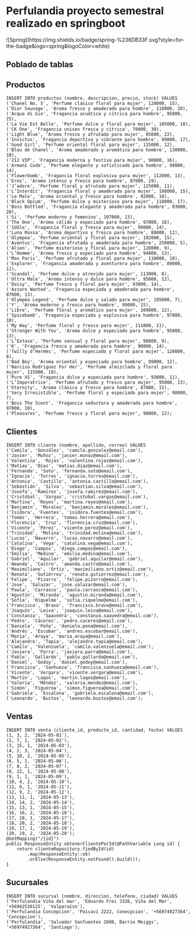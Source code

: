 <h1>Perfulandia proyecto semestral realizado en springboot</h1> ![Spring](https://img.shields.io/badge/spring-%236DB33F.svg?style=for-the-badge&logo=spring&logoColor=white)&nbsp;

<h2>Poblado de tablas</h2>

<h2>Productos</h2>
<code>INSERT INTO productos (nombre, descripcion, precio, stock) VALUES
('Chanel No. 5', 'Perfume clásico floral para mujer', 120000, 15),
('Dior Sauvage', 'Aroma fresco y amaderado para hombre', 110000, 20),
('Acqua di Gio', 'Fragancia acuática y cítrica para hombre', 95000, 25),
('La Vie Est Belle', 'Perfume dulce y floral para mujer', 105000, 18),
('CK One', 'Fragancia unisex fresca y cítrica', 70000, 30),
('Light Blue', 'Aroma fresco y afrutado para mujer', 85000, 22),
('Invictus', 'Fragancia deportiva y vibrante para hombre', 99000, 17),
('Good Girl', 'Perfume oriental floral para mujer', 115000, 12),
('Bleu de Chanel', 'Aroma amaderado y aromático para hombre', 130000, 10),
('212 VIP', 'Fragancia moderna y festiva para mujer', 90000, 16),
('Armani Code', 'Perfume elegante y sofisticado para hombre', 98000, 14),
('Flowerbomb', 'Fragancia floral explosiva para mujer', 112000, 13),
('Eros', 'Aroma intenso y fresco para hombre', 87000, 19),
('J’adore', 'Perfume floral y afrutado para mujer', 125000, 11),
('L’Interdit', 'Fragancia floral y amaderada para mujer', 108000, 15),
('Le Male', 'Aroma oriental y fresco para hombre', 92000, 18),
('Black Opium', 'Perfume dulce y misterioso para mujer', 118000, 17),
('Boss Bottled', 'Fragancia elegante y amaderada para hombre', 93000, 20),
('Si', 'Perfume moderno y femenino', 107000, 13),
('The One', 'Aroma cálido y especiado para hombre', 97000, 16),
('Idôle', 'Fragancia floral y fresca para mujer', 99000, 14),
('Luna Rossa', 'Aroma deportivo y fresco para hombre', 88000, 12),
('Olympea', 'Perfume oriental y floral para mujer', 102000, 15),
('Aventus', 'Fragancia afrutada y amaderada para hombre', 250000, 5),
('Alien', 'Perfume misterioso y floral para mujer', 120000, 9),
('L’Homme', 'Aroma fresco y especiado para hombre', 94000, 13),
('Mon Paris', 'Perfume afrutado y floral para mujer', 110000, 10),
('Explorer', 'Fragancia amaderada y aventurera para hombre', 89000, 11),
('Scandal', 'Perfume dulce y atrevido para mujer', 113000, 8),
('Ultra Male', 'Aroma intenso y dulce para hombre', 95000, 12),
('Daisy', 'Perfume fresco y floral para mujer', 93000, 14),
('Azzaro Wanted', 'Fragancia especiada y amaderada para hombre', 87000, 13),
('Olympéa Legend', 'Perfume dulce y salado para mujer', 105000, 7),
('Y', 'Aroma moderno y fresco para hombre', 99000, 15),
('Libre', 'Perfume floral y aromático para mujer', 109000, 12),
('Spicebomb', 'Fragancia especiada y explosiva para hombre', 97000, 10),
('My Way', 'Perfume floral y fresco para mujer', 111000, 11),
('Stronger With You', 'Aroma dulce y especiado para hombre', 95000, 13),
('L’Extase', 'Perfume sensual y floral para mujer', 98000, 9),
('K', 'Fragancia fresca y amaderada para hombre', 90000, 14),
('Twilly d’Hermès', 'Perfume especiado y floral para mujer', 120000, 8),
('Bad Boy', 'Aroma oriental y especiado para hombre', 99000, 12),
('Narciso Rodriguez For Her', 'Perfume almizclado y floral para mujer', 115000, 10),
('Pure XS', 'Fragancia dulce y especiada para hombre', 93000, 11),
('L’Imperatrice', 'Perfume afrutado y fresco para mujer', 95000, 13),
('Eternity', 'Aroma clásico y fresco para hombre', 87000, 15),
('Very Irresistible', 'Perfume floral y especiado para mujer', 98000, 7),
('Boss The Scent', 'Fragancia seductora y amaderada para hombre', 97000, 10),
('Pleasures', 'Perfume fresco y floral para mujer', 90000, 12);</code>

<h2>Clientes</h2>
<code>INSERT INTO cliente (nombre, apellido, correo) VALUES
('Camila', 'González', 'camila.gonzalez@email.com'),
('Javier', 'Muñoz', 'javier.munoz@email.com'),
('Valentina', 'Rojas', 'valentina.rojas@email.com'),
('Matías', 'Díaz', 'matias.diaz@email.com'),
('Fernanda', 'Soto', 'fernanda.soto@email.com'),
('Ignacio', 'Torres', 'ignacio.torres@email.com'),
('Antonia', 'Castillo', 'antonia.castillo@email.com'),
('Sebastián', 'Silva', 'sebastian.silva@email.com'),
('Josefa', 'Ramírez', 'josefa.ramirez@email.com'),
('Cristóbal', 'Vargas', 'cristobal.vargas@email.com'),
('Martina', 'Reyes', 'martina.reyes@email.com'),
('Benjamín', 'Morales', 'benjamin.morales@email.com'),
('Isidora', 'Fuentes', 'isidora.fuentes@email.com'),
('Tomás', 'Herrera', 'tomas.herrera@email.com'),
('Florencia', 'Cruz', 'florencia.cruz@email.com'),
('Vicente', 'Pérez', 'vicente.perez@email.com'),
('Trinidad', 'Molina', 'trinidad.molina@email.com'),
('Lucas', 'Navarro', 'lucas.navarro@email.com'),
('Catalina', 'Vega', 'catalina.vega@email.com'),
('Diego', 'Campos', 'diego.campos@email.com'),
('Emilia', 'Medina', 'emilia.medina@email.com'),
('Gabriel', 'Aguilar', 'gabriel.aguilar@email.com'),
('Amanda', 'Castro', 'amanda.castro@email.com'),
('Maximiliano', 'Ortiz', 'maximiliano.ortiz@email.com'),
('Renata', 'Gutiérrez', 'renata.gutierrez@email.com'),
('Felipe', 'Pizarro', 'felipe.pizarro@email.com'),
('Jose', 'Salazar', 'jose.salazar@email.com'),
('Paula', 'Carrasco', 'paula.carrasco@email.com'),
('Agustín', 'Miranda', 'agustin.miranda@email.com'),
('Sofía', 'Riquelme', 'sofia.riquelme@email.com'),
('Francisco', 'Bravo', 'francisco.bravo@email.com'),
('Joaquín', 'Leiva', 'joaquin.leiva@email.com'),
('Constanza', 'Saavedra', 'constanza.saavedra@email.com'),
('Pedro', 'Cáceres', 'pedro.caceres@email.com'),
('Daniela', 'Peña', 'daniela.pena@email.com'),
('Andrés', 'Escobar', 'andres.escobar@email.com'),
('María', 'Araya', 'maria.araya@email.com'),
('Alejandro', 'Tapia', 'alejandro.tapia@email.com'),
('Camilo', 'Valenzuela', 'camilo.valenzuela@email.com'),
('Javiera', 'Parra', 'javiera.parra@email.com'),
('Pablo', 'Gallardo', 'pablo.gallardo@email.com'),
('Daniel', 'Godoy', 'daniel.godoy@email.com'),
('Francisca', 'Sanhueza', 'francisca.sanhueza@email.com'),
('Vicente', 'Vergara', 'vicente.vergara@email.com'),
('Martín', 'Lagos', 'martin.lagos@email.com'),
('Valeria', 'Méndez', 'valeria.mendez@email.com'),
('Simón', 'Figueroa', 'simon.figueroa@email.com'),
('Gabriela', 'Escalona', 'gabriela.escalona@email.com'),
('Leonardo', 'Bustos', 'leonardo.bustos@email.com');</code>

<h2>Ventas</h2>
<code>INSERT INTO venta (cliente_id, producto_id, cantidad, fecha) VALUES
(1, 3, 2, '2024-05-01'),
(2, 7, 1, '2024-05-02'),
(3, 15, 1, '2024-05-03'),
(4, 2, 3, '2024-05-04'),
(5, 10, 2, '2024-05-05'),
(6, 5, 1, '2024-05-06'),
(7, 8, 2, '2024-05-07'),
(8, 12, 1, '2024-05-08'),
(9, 1, 1, '2024-05-09'),
(10, 4, 2, '2024-05-10'),
(11, 6, 1, '2024-05-11'),
(12, 9, 2, '2024-05-12'),
(13, 11, 1, '2024-05-13'),
(14, 14, 2, '2024-05-14'),
(15, 13, 1, '2024-05-15'),
(16, 16, 2, '2024-05-16'),
(17, 18, 1, '2024-05-17'),
(18, 20, 2, '2024-05-18'),
(19, 17, 1, '2024-05-19'),
(20, 19, 2, '2024-05-20');
@GetMapping("/{id}")
public ResponseEntity<Cliente> obtenerClientePorId(@PathVariable Long id) {
    return clienteRepository.findById(id)
        .map(ResponseEntity::ok)
        .orElse(ResponseEntity.notFound().build());
}</code>

<h2>Sucursales</h2>
<code>INSERT INTO sucursal (nombre, direccion, telefono, ciudad) VALUES
('Perfulandia Viña del mar', 'Eduardo Frei 3326, Viña del Mar', '+56942536125', 'Valparaíso'),
('Perfulandia Concepcion', 'Paicaví 2222, Conecpcion', '+56974927364', 'Concepcion'),
('Perfulandia', 'Salvador Sanfuentes 2608, Barrio Meiggs', '+56974927364', 'Santiago');</code>
